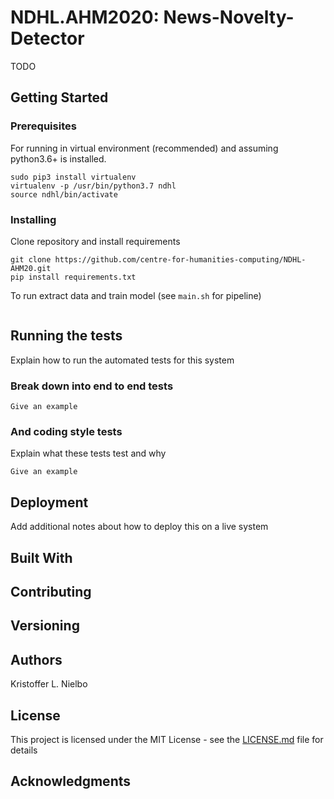 # NDHL.AHM2020: News-Novelty-Detector #

TODO

## Getting Started

### Prerequisites

For running in virtual environment (recommended) and assuming python3.6+ is installed.

```
sudo pip3 install virtualenv
virtualenv -p /usr/bin/python3.7 ndhl
source ndhl/bin/activate
```

### Installing

Clone repository and install requirements

```
git clone https://github.com/centre-for-humanities-computing/NDHL-AHM20.git
pip install requirements.txt
```

To run extract data and train model (see `main.sh` for pipeline)

```

```

## Running the tests

Explain how to run the automated tests for this system

### Break down into end to end tests

```
Give an example
```

### And coding style tests

Explain what these tests test and why

```
Give an example
```

## Deployment

Add additional notes about how to deploy this on a live system

## Built With


## Contributing


## Versioning


## Authors
Kristoffer L. Nielbo

## License

This project is licensed under the MIT License - see the [LICENSE.md](LICENSE.md) file for details

## Acknowledgments
